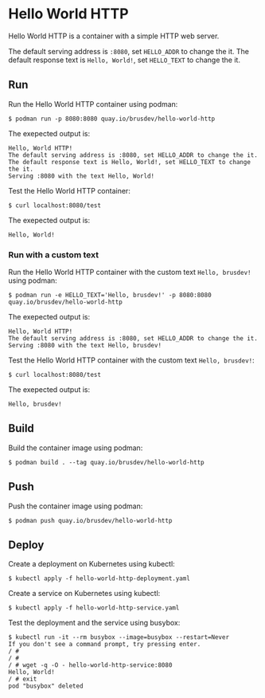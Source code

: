 # Hello World HTTP
Hello World HTTP is a container with a simple HTTP web server.

The default serving address is `:8080`, set `HELLO_ADDR` to change the it.
The default response text is `Hello, World!`, set `HELLO_TEXT` to change the it.

## Run
Run the Hello World HTTP container using podman:
```
$ podman run -p 8080:8080 quay.io/brusdev/hello-world-http
```
The exepected output is:
```
Hello, World HTTP!
The default serving address is :8080, set HELLO_ADDR to change the it.
The default response text is Hello, World!, set HELLO_TEXT to change the it.
Serving :8080 with the text Hello, World!
```
Test the Hello World HTTP container:
```
$ curl localhost:8080/test
```
The exepected output is:
```
Hello, World!
```

### Run with a custom text
Run the Hello World HTTP container with the custom text `Hello, brusdev!` using podman:
```
$ podman run -e HELLO_TEXT='Hello, brusdev!' -p 8080:8080 quay.io/brusdev/hello-world-http
```
The exepected output is:
```
Hello, World HTTP!
The default serving address is :8080, set HELLO_ADDR to change the it.
Serving :8080 with the text Hello, brusdev!
```
Test the Hello World HTTP container with the custom text `Hello, brusdev!`:
```
$ curl localhost:8080/test
```
The exepected output is:
```
Hello, brusdev!
```

## Build
Build the container image using podman:
```
$ podman build . --tag quay.io/brusdev/hello-world-http
```

## Push
Push the container image using podman:
```
$ podman push quay.io/brusdev/hello-world-http
```

## Deploy
Create a deployment on Kubernetes using kubectl:
```
$ kubectl apply -f hello-world-http-deployment.yaml
```
Create a service on Kubernetes using kubectl:
```
$ kubectl apply -f hello-world-http-service.yaml
```
Test the deployment and the service using busybox:
```
$ kubectl run -it --rm busybox --image=busybox --restart=Never
If you don't see a command prompt, try pressing enter.
/ # 
/ # 
/ # wget -q -O - hello-world-http-service:8080
Hello, World!
/ # exit
pod "busybox" deleted
```
